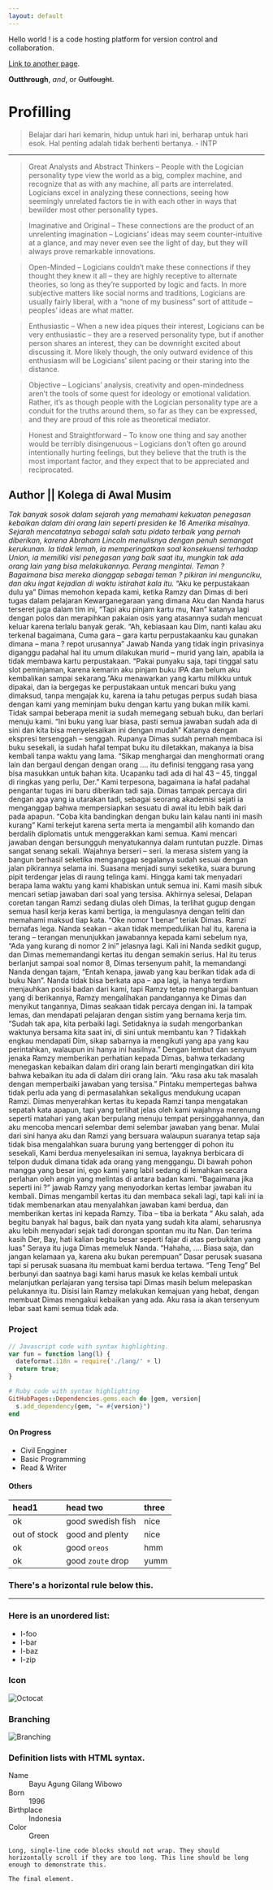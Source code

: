 ```yaml
---
layout: default
---
```

Hello world !
      is a code hosting platform for version control and collaboration. 

[Link to another page](./another-page.html).

**Outthrough**, _and_, or ~~Outfought~~.

# Profilling

> Belajar dari hari kemarin, hidup untuk hari ini, berharap untuk hari esok. Hal penting adalah tidak berhenti bertanya. - INTP
------------
> Great Analysts and Abstract Thinkers – People with the Logician personality type view the world as a big, complex machine, and recognize that as with any machine, all parts are interrelated. Logicians excel in analyzing these connections, seeing how seemingly unrelated factors tie in with each other in ways that bewilder most other personality types.

> Imaginative and Original – These connections are the product of an unrelenting imagination – Logicians’ ideas may seem counter-intuitive at a glance, and may never even see the light of day, but they will always prove remarkable innovations.

> Open-Minded – Logicians couldn’t make these connections if they thought they knew it all – they are highly receptive to alternate theories, so long as they’re supported by logic and facts. In more subjective matters like social norms and traditions, Logicians are usually fairly liberal, with a “none of my business” sort of attitude – peoples’ ideas are what matter.

> Enthusiastic – When a new idea piques their interest, Logicians can be very enthusiastic – they are a reserved personality type, but if another person shares an interest, they can be downright excited about discussing it. More likely though, the only outward evidence of this enthusiasm will be Logicians’ silent pacing or their staring into the distance.

> Objective – Logicians’ analysis, creativity and open-mindedness aren’t the tools of some quest for ideology or emotional validation. Rather, it’s as though people with the Logician personality type are a conduit for the truths around them, so far as they can be expressed, and they are proud of this role as theoretical mediator.

> Honest and Straightforward – To know one thing and say another would be terribly disingenuous – Logicians don’t often go around intentionally hurting feelings, but they believe that the truth is the most important factor, and they expect that to be appreciated and reciprocated.

## Author || Kolega di Awal Musim

_Tak banyak sosok dalam sejarah yang memahami kekuatan penegasan kebaikan dalam diri orang lain seperti presiden ke 16 Amerika misalnya. Sejarah mencatatnya sebagai salah satu pidato terbaik yang pernah diberikan, karena Abraham Lincoln menulisnya dengan penuh semangat kerukunan. Ia tidak lemah, ia memperingatkan soal konsekuensi terhadap Union, ia memiliki visi penegasan yang baik saat itu, mungkin tak ada orang lain yang bisa melakukannya. Perang mengintai. Teman ? Bagaimana bisa mereka dianggap sebagai teman ? pikiran ini mengunciku, dan aku ingat kejadian di waktu istirahat kala itu._
	“Aku ke perpustakaan dulu ya” Dimas memohon kepada kami, ketika Ramzy dan Dimas di beri tugas dalam pelajaran Kewarganegaraan yang dimana Aku dan Nanda harus terseret juga dalam tim ini, “Tapi aku pinjam kartu mu, Nan” katanya lagi dengan polos dan merapihkan pakaian osis yang atasannya sudah mencuat keluar karena terlalu banyak gerak. “Ah, kebiasaan kau Dim, nanti kalau aku terkenal bagaimana, Cuma gara – gara kartu perpustakaanku kau gunakan dimana – mana ? repot urusannya” Jawab Nanda yang tidak ingin privasinya diganggu padahal hal itu umum dilakukan murid – murid yang lain, apabila ia tidak membawa kartu perpustakaan.  “Pakai punyaku saja, tapi tinggal satu slot peminjaman, karena kemarin aku pinjam buku IPA dan belum aku kembalikan sampai sekarang.”Aku menawarkan yang kartu milikku untuk dipakai, dan ia bergegas ke perpustakaan untuk mencari buku yang dimaksud, tanpa mengajak ku, karena ia tahu petugas perpus sudah biasa dengan kami yang meminjam buku dengan kartu yang bukan milik kami. Tidak sampai beberapa menit ia sudah memegang sebuah buku, dan berlari menuju kami. “Ini buku yang luar biasa, pasti semua jawaban sudah ada di sini dan kita bisa menyelesaikan ini dengan mudah” Katanya dengan ekspresi tersenggah – senggah. Rupanya Dimas sudah pernah membaca isi buku sesekali, ia sudah hafal tempat buku itu diletakkan, makanya ia bisa kembali tanpa waktu yang lama. “Sikap menghargai dan menghormati orang lain dan bergaul dengan dengan orang  .... itu definisi tenggang rasa yang bisa masukkan untuk bahan kita. Ucapanku tadi ada di hal 43 – 45, tinggal di ringkas yang perlu, Der.” Kami terpesona, bagaimana ia hafal padahal pengantar tugas ini baru diberikan tadi saja. Dimas tampak percaya diri dengan apa yang ia utarakan tadi, sebagai seorang akademisi sejati ia menganggap bahwa mempersiapkan sesuatu di awal itu lebih baik dari pada apapun. “Coba kita bandingkan dengan buku lain kalau nanti ini masih kurang” Kami terkejut karena serta merta ia mengambil alih komando dan berdalih diplomatis untuk menggerakkan kami semua. Kami mencari jawaban dengan bersungguh menyatukannya  dalam runtutan puzzle. Dimas sangat senang sekali. Wajahnya berseri – seri. Ia merasa sistem yang ia bangun berhasil seketika menganggap segalanya sudah sesuai dengan jalan pikirannya selama ini. Suasana menjadi sunyi seketika, suara burung pipit terdengar jelas di raung telinga kami. Hingga kami tak menyadari berapa lama waktu yang kami khabiskan untuk semua ini. Kami masih sibuk mencari setiap jawaban dari soal yang tersisa. Akhirnya selesai, Delapan  coretan tangan Ramzi  sedang diulas oleh Dimas, Ia terlihat gugup dengan semua hasil kerja keras kami bertiga, ia mengulasnya dengan teliti dan memahami maksud tiap kata. “Oke nomor 1 benar” teriak Dimas. Ramzi bernafas lega. Nanda seakan – akan tidak mempedulikan hal itu, karena ia terang – terangan menunjukkan jawabannya kepada kami sebelum nya, “Ada yang kurang di nomor 2 ini” jelasnya lagi. Kali ini Nanda sedikit gugup, dan Dimas mememandangi kertas itu dengan semakin serius. Hal itu terus berlanjut sampai soal nomor 8, Dimas tersenyum pahit, Ia memandangi Nanda dengan tajam, “Entah kenapa, jawab yang kau berikan tidak ada di buku Nan”. Nanda tidak bisa berkata apa – apa lagi, ia hanya terdiam menjauhkan posisi badan dari kami, tapi Ramzy tetap menghargai bantuan yang di berikannya, Ramzy mengalihakan pandangannya ke Dimas dan menyikut tangannya, Dimas seakaan tidak percaya dengan ini. Ia tampak lemas, dan mendapati pelajaran dengan sistim yang bernama kerja tim.  “Sudah tak apa, kita perbaiki lagi. Setidaknya ia sudah mengorbankan waktunya bersama kita saat ini, di sini untuk membantu kan ? Tidakkah engkau mendapati Dim, sikap sabarnya ia mengikuti yang apa yang kau perintahkan, walaupun ini hanya ini hasilnya.” Dengan lembut dan senyum jenaka Ramzy memberikan perhatian kepada Dimas, bahwa terkadang menegaskan kebaikan dalam diri orang lain berarti mengingatkan diri kita  bahwa kebaikan itu ada di dalam diri orang lain. “Aku rasa aku tak masalah dengan memperbaiki jawaban yang tersisa.” Pintaku mempertegas bahwa tidak perlu ada yang di permasalahkan  sekaligus mendukung ucapan Ramzi. Dimas menyerahkan kertas itu kepada Ramzi tanpa mengatakan sepatah kata apapun, tapi yang terlihat jelas oleh kami wajahnya merenung seperti matahari yang akan berpulang menuju tempat persinggahannya, dan aku mencoba mencari selembar demi selembar jawaban yang benar. Mulai dari sini hanya aku dan Ramzi yang bersuara walaupun suaranya tetap saja tidak bisa mengalahkan suara burung yang bertengger di pohon itu sesekali, Kami berdua menyelesaikan ini semua, layaknya berbicara di telpon duduk dimana  tidak ada orang yang menggangu. Di bawah pohon mangga yang besar ini, ego kami yang labil sedang di lemahkan secara perlahan oleh angin yang melintas di antara badan kami. “Bagaimana jika seperti ini ?” jawab Ramzy yang menyodorkan kertas lembar jawaban itu kembali. Dimas mengambil kertas itu dan membaca sekali lagi, tapi kali ini ia tidak membenarkan atau menyalahkan jawaban kami berdua, dan memberikan kertas ini kepada Ramzy. Tiba – tiba ia berkata “ Aku salah, ada begitu banyak hal bagus, baik dan nyata yang sudah kita alami, seharusnya aku lebih menyadari sejak tadi dorongan spontan mu itu Nan. Dan terima kasih Der, Bay, hati kalian begitu besar seperti fajar di atas perbukitan yang luas” Seraya itu juga Dimas memeluk Nanda. “Hahaha, .... Biasa saja, dan jangan kelamaan ya, karena aku bukan perempuan” Dasar perusak suasana tapi  si perusak suasana itu membuat kami berdua tertawa. “Teng Teng” Bel berbunyi dan saatnya bagi kami harus masuk ke kelas kembali untuk melanjutkan perlajaran yang tersisa tapi Dimas masih belum melepaskan pelukannya itu. Disisi lain Ramzy melakukan kemajuan yang hebat, dengan membuat Dimas mengakui kebaikan yang ada. Aku rasa ia akan tersenyum lebar saat kami semua tidak ada. 


### Project

```js
// Javascript code with syntax highlighting.
var fun = function lang(l) {
  dateformat.i18n = require('./lang/' + l)
  return true;
}
```

```ruby
# Ruby code with syntax highlighting
GitHubPages::Dependencies.gems.each do |gem, version|
  s.add_dependency(gem, "= #{version}")
end
```

#### On Progress

*   Civil Engginer
*   Basic Programming
*   Read & Writer

#### Others

| head1        | head two          | three |
|:-------------|:------------------|:------|
| ok           | good swedish fish | nice  |
| out of stock | good and plenty   | nice  |
| ok           | good `oreos`      | hmm   |
| ok           | good `zoute` drop | yumm  |

### There's a horizontal rule below this.

* * *

### Here is an unordered list:

*   I-foo
*   I-bar
*   I-baz
*   I-zip


### Icon

![Octocat](https://github.githubassets.com/images/icons/emoji/octocat.png)

### Branching

![Branching](https://guides.github.com/activities/hello-world/branching.png)


### Definition lists with HTML syntax.

<dl>
<dt>Name</dt>
<dd>Bayu Agung Gilang Wibowo</dd>
<dt>Born</dt>
<dd>1996</dd>
<dt>Birthplace</dt>
<dd>Indonesia</dd>
<dt>Color</dt>
<dd>Green</dd>
</dl>

```
Long, single-line code blocks should not wrap. They should horizontally scroll if they are too long. This line should be long enough to demonstrate this.
```

```
The final element.
```
